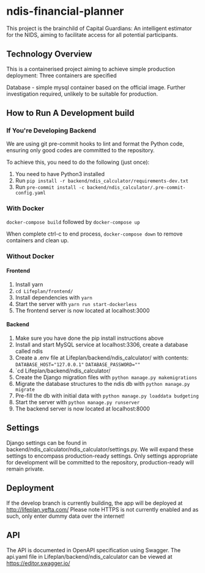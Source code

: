 # ndis-financial-planner

This project is the brainchild of Capital Guardians: An intelligent estimator for the NIDS, aiming to facilitate access for all potential participants.

## Technology Overview

This is a containerised project aiming to achieve simple production deployment: Three containers are specified

Database - simple mysql container based on the official image. Further investigation required, unlikely to be suitable for production.

## How to Run A Development build

### If You're Developing Backend

We are using git pre-commit hooks to lint and format the Python code, ensuring only good codes are committed to the repository.

To achieve this, you need to do the following (just once):

1. You need to have Python3 installed
2. Run `pip install -r backend/ndis_calculator/requirements-dev.txt`
3. Run `pre-commit install -c backend/ndis_calculator/.pre-commit-config.yaml`

### With Docker

`docker-compose build`
followed by
`docker-compose up`

When complete ctrl-c to end process,
`docker-compose down`
to remove containers and clean up.

### Without Docker

#### Frontend
1. Install yarn
2. `cd Lifeplan/frontend/`
3. Install dependencies with `yarn`
4. Start the server with `yarn run start-dockerless`
5. The frontend server is now located at localhost:3000

#### Backend
1. Make sure you have done the pip install instructions above
2. Install and start MySQL service at localhost:3306, create a database called ndis
3. Create a .env file at Lifeplan/backend/ndis_calculator/ with contents:
   `DATABASE_HOST="127.0.0.1"`
   `DATABASE_PASSWORD=""`
4. `cd Lifeplan/backend/ndis_calculator/
5. Create the Django migration files with `python manage.py makemigrations`
6. Migrate the database structures to the ndis db with `python manage.py migrate`
7. Pre-fill the db with initial data with `python manage.py loaddata budgeting`
8. Start the server with `python manage.py runserver`
9. The backend server is now located at localhost:8000


## Settings

Django settings can be found in backend/ndis_calculator/ndis_calculator/settings.py. We will expand these settings to encompass production-ready settings. Only settings appropriate for development will be committed to the repository, production-ready will remain private.

## Deployment

If the develop branch is currently building, the app will be deployed at http://lifeplan.yefta.com/
Please note HTTPS is not currently enabled and as such, only enter dummy data over the internet!

## API

The API is documented in OpenAPI specification using Swagger. The api.yaml file in Lifeplan/backend/ndis_calculator can be viewed at https://editor.swagger.io/
